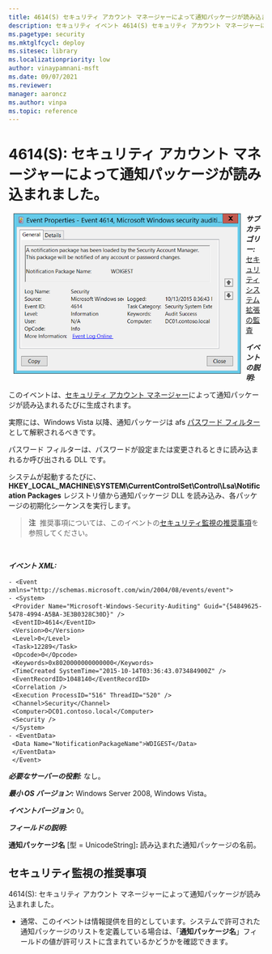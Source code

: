 ```yaml
---
title: 4614(S) セキュリティ アカウント マネージャーによって通知パッケージが読み込まれました。
description: セキュリティ イベント 4614(S) セキュリティ アカウント マネージャーによって通知パッケージが読み込まれました。について説明します。
ms.pagetype: security
ms.mktglfcycl: deploy
ms.sitesec: library
ms.localizationpriority: low
author: vinaypamnani-msft
ms.date: 09/07/2021
ms.reviewer: 
manager: aaroncz
ms.author: vinpa
ms.topic: reference
---
```


# 4614(S): セキュリティ アカウント マネージャーによって通知パッケージが読み込まれました。


<img src="images/event-4614.png" alt="Event 4614 illustration" width="449" height="317" hspace="10" align="left" />

***サブカテゴリー:***&nbsp;[セキュリティ システム拡張の監査](audit-security-system-extension.md)

***イベントの説明:***

このイベントは、[セキュリティ アカウント マネージャー](/previous-versions/windows/it-pro/windows-server-2003/cc756748(v=ws.10))によって通知パッケージが読み込まれるたびに生成されます。

実際には、Windows Vista 以降、通知パッケージは afs [パスワード フィルター](/windows/win32/secmgmt/password-filters)として解釈されるべきです。

パスワード フィルターは、パスワードが設定または変更されるときに読み込まれるか呼び出される DLL です。

システムが起動するたびに、**HKEY\_LOCAL\_MACHINE\\SYSTEM\\CurrentControlSet\\Control\\Lsa\\Notification Packages** レジストリ値から通知パッケージ DLL を読み込み、各パッケージの初期化シーケンスを実行します。

> **注**&nbsp;&nbsp;推奨事項については、このイベントの[セキュリティ監視の推奨事項](#security-monitoring-recommendations)を参照してください。

<br clear="all">

***イベント XML:***
```
- <Event xmlns="http://schemas.microsoft.com/win/2004/08/events/event">
- <System>
 <Provider Name="Microsoft-Windows-Security-Auditing" Guid="{54849625-5478-4994-A5BA-3E3B0328C30D}" /> 
 <EventID>4614</EventID> 
 <Version>0</Version> 
 <Level>0</Level> 
 <Task>12289</Task> 
 <Opcode>0</Opcode> 
 <Keywords>0x8020000000000000</Keywords> 
 <TimeCreated SystemTime="2015-10-14T03:36:43.073484900Z" /> 
 <EventRecordID>1048140</EventRecordID> 
 <Correlation /> 
 <Execution ProcessID="516" ThreadID="520" /> 
 <Channel>Security</Channel> 
 <Computer>DC01.contoso.local</Computer> 
 <Security /> 
 </System>
- <EventData>
 <Data Name="NotificationPackageName">WDIGEST</Data> 
 </EventData>
 </Event>

```

***必要なサーバーの役割:*** なし。

***最小 OS バージョン:*** Windows Server 2008, Windows Vista。

***イベントバージョン:*** 0。

***フィールドの説明:***

**通知パッケージ名** \[型 = UnicodeString\]**:** 読み込まれた通知パッケージの名前。

## セキュリティ監視の推奨事項

4614(S): セキュリティ アカウント マネージャーによって通知パッケージが読み込まれました。

-   通常、このイベントは情報提供を目的としています。システムで許可された通知パッケージのリストを定義している場合は、「**通知パッケージ名**」フィールドの値が許可リストに含まれているかどうかを確認できます。
